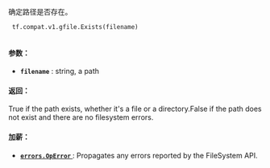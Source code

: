 确定路径是否存在。

```
 tf.compat.v1.gfile.Exists(filename)
 
```

#### 参数：
- **`filename`** : string, a path


#### 返回：
True if the path exists, whether it's a file or a directory.False if the path does not exist and there are no filesystem errors.

#### 加薪：
- **[ `errors.OpError` ](/api_docs/python/tf/errors/OpError)** : Propagates any errors reported by the FileSystem API.
